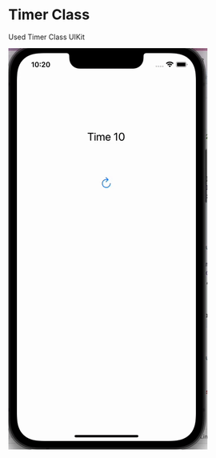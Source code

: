 
# Timer Class

Used Timer Class UIKit 





![TimerProject](https://raw.githubusercontent.com/eyupfidan/TimerProject/main/assets/timer.gif)
